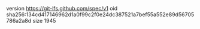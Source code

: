 version https://git-lfs.github.com/spec/v1
oid sha256:134cd417146962d1a0f99c2f0e24dc387521a7bef55a552e89d56705786a2a8d
size 1945
